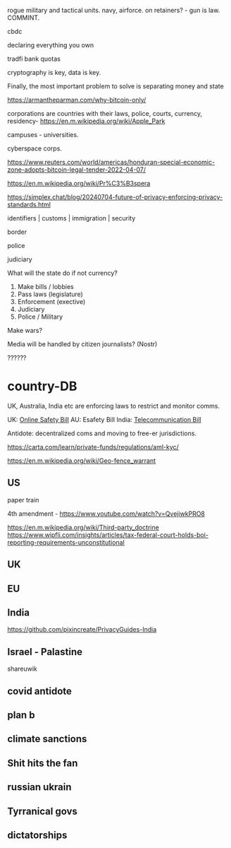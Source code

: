 rogue military and tactical units. navy, airforce. on retainers? - gun is law. COMMINT.

cbdc

declaring everything you own

tradfi bank quotas 

cryptography is key, data is key.

Finally, the most important problem to solve is separating money and state

https://armantheparman.com/why-bitcoin-only/

corporations are countries with their laws, police, courts, currency, residency- https://en.m.wikipedia.org/wiki/Apple_Park

campuses - universities.

cyberspace corps.

https://www.reuters.com/world/americas/honduran-special-economic-zone-adopts-bitcoin-legal-tender-2022-04-07/

https://en.m.wikipedia.org/wiki/Pr%C3%B3spera


https://simplex.chat/blog/20240704-future-of-privacy-enforcing-privacy-standards.html

identifiers | customs | immigration | security

border 

police

judiciary

What will the state do if not currency?

1. Make bills / lobbies
2. Pass laws (legislature)
3. Enforcement (exective)
4. Judiciary
5. Police / Military

Make wars?

Media will be handled by citizen journalists? (Nostr)

??????

# country-DB
UK, Australia, India etc are enforcing laws to restrict and monitor comms.

UK: [Online Safety Bill](https://x.com/WireMin/status/1699324051745816876?s=20)
AU: Esafety Bill
India: [Telecommunication Bill](https://www.indiatoday.in/law/story/telecommunications-bill-receives-president-droupadi-murmu-assent-becomes-law-2480283-2023-12-25)

Antidote: decentralized coms and moving to free-er jurisdictions.

https://carta.com/learn/private-funds/regulations/aml-kyc/

https://en.m.wikipedia.org/wiki/Geo-fence_warrant

## US 

paper train

4th amendment - https://www.youtube.com/watch?v=QvejiwkPRO8

https://en.m.wikipedia.org/wiki/Third-party_doctrine
https://www.wipfli.com/insights/articles/tax-federal-court-holds-boi-reporting-requirements-unconstitutional

## UK

## EU

## India

https://github.com/pixincreate/PrivacyGuides-India

## Israel - Palastine

shareuwik

## covid antidote

## plan b

## climate sanctions 

## Shit hits the fan

## russian ukrain

## Tyrranical govs

## dictatorships
